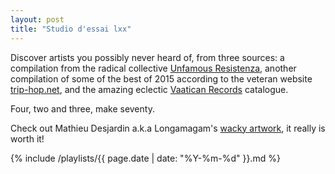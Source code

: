```yaml
---
layout: post
title: "Studio d'essai lxx"
---
```


Discover artists you possibly never heard of, from three sources: a compilation from the radical collective [Unfamous Resistenza](http://blog.unfamousresistenza.fr/), another compilation of some of the best of 2015 according to the veteran website [trip-hop.net](http://trip-hop.net/), and the amazing eclectic [Vaatican Records](http://gestrococlub.org/tympans.htm) catalogue.

Four, two and three, make seventy.

Check out Mathieu Desjardin a.k.a Longamagam's [wacky artwork](https://www.flickr.com/photos/longamagam/), it really is worth it!

{% include /playlists/{{ page.date | date: "%Y-%m-%d" }}.md %}